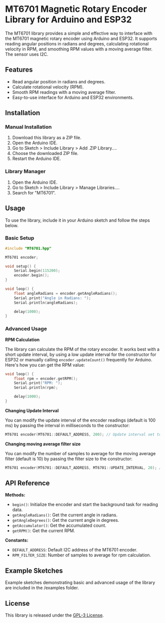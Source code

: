 # MT6701 Magnetic Rotary Encoder Library for Arduino and ESP32

The MT6701 library provides a simple and effective way to interface with the MT6701 magnetic rotary encoder using Arduino and ESP32. It supports reading angular positions in radians and degrees, calculating rotational velocity in RPM, and smoothing RPM values with a moving average filter. The sensor uses I2C.

## Features

- Read angular position in radians and degrees.
- Calculate rotational velocity (RPM).
- Smooth RPM readings with a moving average filter.
- Easy-to-use interface for Arduino and ESP32 environments.

## Installation

### Manual Installation
1. Download this library as a ZIP file.
2. Open the Arduino IDE.
3. Go to Sketch > Include Library > Add .ZIP Library....
4. Choose the downloaded ZIP file.
5. Restart the Arduino IDE.

### Library Manager
1. Open the Arduino IDE.
2. Go to Sketch > Include Library > Manage Libraries....
3. Search for "MT6701".

## Usage

To use the library, include it in your Arduino sketch and follow the steps below.

### Basic Setup
```cpp
#include "MT6701.hpp"

MT6701 encoder;

void setup() {
    Serial.begin(115200);
    encoder.begin();
}

void loop() {
    float angleRadians = encoder.getAngleRadians();
    Serial.print("Angle in Radians: ");
    Serial.println(angleRadians);

    delay(1000);
}
```

### Advanced Usage

**RPM Calculation**

The library can calculate the RPM of the rotary encoder. It works best with a short update interval, by using a low update interval for the constructor for ESP32 or manually calling `encoder.updateCount()` frequently for Arduino. Here's how you can get the RPM value:

```cpp
void loop() {
    float rpm = encoder.getRPM();
    Serial.print("RPM: ");
    Serial.println(rpm);

    delay(1000);
}
```

**Changing Update Interval**

You can modify the update interval of the encoder readings (default is 100 ms) by passing the interval in milliseconds to the constructor:

```cpp
MT6701 encoder(MT6701::DEFAULT_ADDRESS, 200); // Update interval set to 200 ms
```

**Changing moving average filter size**

You can modify the number of samples to average for the moving average filter (default is 10) by passing the filter size to the constructor:

```cpp
MT6701 encoder(MT6701::DEFAULT_ADDRESS, MT6701::UPDATE_INTERVAL, 20); //  Filter size set to 20
```

## API Reference

**Methods:**
- `begin()`: Initialize the encoder and start the background task for reading data.
- `getAngleRadians()`: Get the current angle in radians.
- `getAngleDegrees()`: Get the current angle in degrees.
- `getAccumulator()`: Get the accumulated count.
- `getRPM()`: Get the current RPM.

**Constants:**
- `DEFAULT_ADDRESS`: Default I2C address of the MT6701 encoder.
- `RPM_FILTER_SIZE`: Number of samples to average for rpm calculation.

## Example Sketches

Example sketches demonstrating basic and advanced usage of the library are included in the /examples folder.

## License

This library is released under the [GPL-3 License](LICENSE).